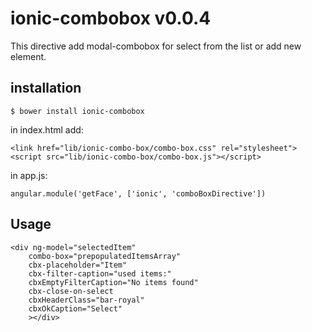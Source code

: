 ionic-combobox v0.0.4
=====================

This directive add modal-combobox for select from the list or add new element.

installation
------------

    $ bower install ionic-combobox
    
in index.html add:

    <link href="lib/ionic-combo-box/combo-box.css" rel="stylesheet">
    <script src="lib/ionic-combo-box/combo-box.js"></script>

in app.js:

    angular.module('getFace', ['ionic', 'comboBoxDirective'])    
    
Usage
-----

    <div ng-model="selectedItem"
        combo-box="prepopulatedItemsArray"
        cbx-placeholder="Item"
        cbx-filter-caption="used items:"
        cbxEmptyFilterCaption="No items found"
        cbx-close-on-select
        cbxHeaderClass="bar-royal"
        cbxOkCaption="Select"
        ></div>
      
    
